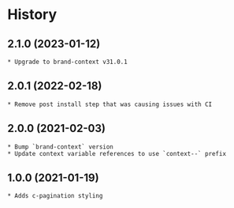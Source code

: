 # History

## 2.1.0 (2023-01-12)
    * Upgrade to brand-context v31.0.1

## 2.0.1 (2022-02-18)
    * Remove post install step that was causing issues with CI

## 2.0.0 (2021-02-03)
    * Bump `brand-context` version
    * Update context variable references to use `context--` prefix

## 1.0.0 (2021-01-19)
	* Adds c-pagination styling
